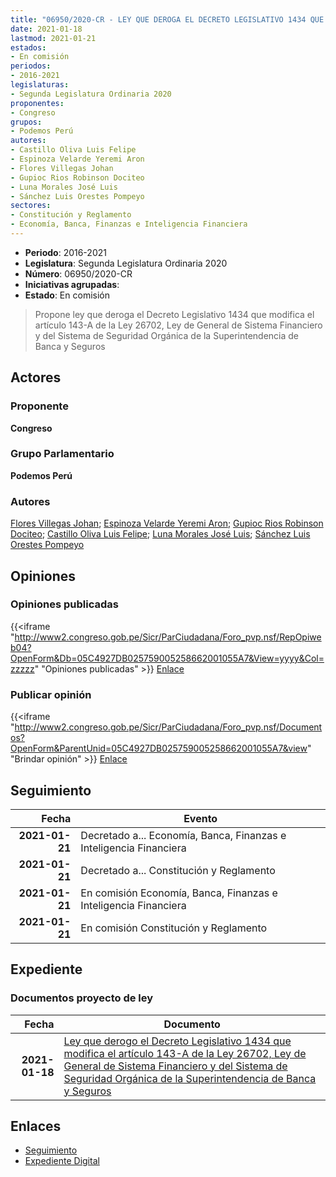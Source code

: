 ```yaml
---
title: "06950/2020-CR - LEY QUE DEROGA EL DECRETO LEGISLATIVO 1434 QUE MODIFICA EL ARTÍCULO 143-A DE LA LEY 26702, LEY GENERAL DE SISTEMA FINANCIERO Y DEL SISTEMA DE SEGUROS Y ORGÁNICA DE LA SUPERINTENDENCIA DE BANCA Y SEGUROS"
date: 2021-01-18
lastmod: 2021-01-21
estados:
- En comisión
periodos:
- 2016-2021
legislaturas:
- Segunda Legislatura Ordinaria 2020
proponentes:
- Congreso
grupos:
- Podemos Perú
autores:
- Castillo Oliva Luis Felipe
- Espinoza Velarde Yeremi Aron
- Flores Villegas Johan
- Gupioc Rios Robinson Dociteo
- Luna Morales José Luis
- Sánchez Luis Orestes Pompeyo
sectores:
- Constitución y Reglamento
- Economía, Banca, Finanzas e Inteligencia Financiera
---
```

- **Periodo**: 2016-2021
- **Legislatura**: Segunda Legislatura Ordinaria 2020
- **Número**: 06950/2020-CR
- **Iniciativas agrupadas**: 
- **Estado**: En comisión

> Propone ley que deroga el Decreto Legislativo 1434 que modifica el artículo 143-A de la Ley 26702, Ley de General de Sistema Financiero y del Sistema de Seguridad Orgánica de la Superintendencia de Banca y Seguros


## Actores

### Proponente

**Congreso**

### Grupo Parlamentario

**Podemos Perú**

### Autores

[Flores Villegas Johan](mailto:mailto:jfloresv@congreso.gob.pe); [Espinoza Velarde Yeremi Aron](mailto:mailto:yespinoza@congreso.gob.pe); [Gupioc Rios Robinson Dociteo](mailto:mailto:rgupioc@congreso.gob.pe); [Castillo Oliva Luis Felipe](mailto:mailto:lcastilloo@congreso.gob.pe); [Luna Morales José Luis](mailto:mailto:jlunam@congreso.gob.pe); [Sánchez Luis Orestes Pompeyo](mailto:mailto:osanchez@congreso.gob.pe)

## Opiniones

### Opiniones publicadas

{{<iframe "http://www2.congreso.gob.pe/Sicr/ParCiudadana/Foro_pvp.nsf/RepOpiweb04?OpenForm&Db=05C4927DB025759005258662001055A7&View=yyyy&Col=zzzzz" "Opiniones publicadas" >}}
[Enlace](http://www2.congreso.gob.pe/Sicr/ParCiudadana/Foro_pvp.nsf/RepOpiweb04?OpenForm&Db=05C4927DB025759005258662001055A7&View=yyyy&Col=zzzzz)

### Publicar opinión

{{<iframe "http://www2.congreso.gob.pe/Sicr/ParCiudadana/Foro_pvp.nsf/Documentos?OpenForm&ParentUnid=05C4927DB025759005258662001055A7&view" "Brindar opinión" >}}
[Enlace](http://www2.congreso.gob.pe/Sicr/ParCiudadana/Foro_pvp.nsf/Documentos?OpenForm&ParentUnid=05C4927DB025759005258662001055A7&view)


## Seguimiento

| Fecha | Evento |
|------:|--------|
| **2021-01-21** | Decretado a... Economía, Banca, Finanzas e Inteligencia Financiera |
| **2021-01-21** | Decretado a... Constitución y Reglamento |
| **2021-01-21** | En comisión Economía, Banca, Finanzas e Inteligencia Financiera |
| **2021-01-21** | En comisión Constitución y Reglamento |

## Expediente

### Documentos proyecto de ley

| Fecha | Documento |
|------:|-----------|
| **2021-01-18** | [Ley que derogo el Decreto Legislativo 1434 que modifica el artículo 143-A de la Ley 26702, Ley de General de Sistema Financiero y del Sistema de Seguridad Orgánica de la Superintendencia de Banca y Seguros](https://leyes.congreso.gob.pe/Documentos/2016_2021/Proyectos_de_Ley_y_de_Resoluciones_Legislativas/PL06950-20200118.pdf) |

## Enlaces

- [Seguimiento](http://www2.congreso.gob.pe/Sicr/TraDocEstProc/CLProLey2016.nsf/f7fff46988ca05b1052578e100829cc7/5bfc0d748162302e05258662005c1335?OpenDocument)
- [Expediente Digital](http://www2.congreso.gob.pe/Sicr/TraDocEstProc/Expvirt_2011.nsf/visbusqptramdoc1621/06950?opendocument)

